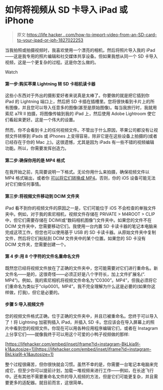 # 如何将视频从 SD 卡导入 iPad 或 iPhone

> 原文:[https://life hacker . com/how-to-import-video-from-an-SD-card-to-your-ipad-or-iph-1827022253](https://lifehacker.com/how-to-import-video-from-an-sd-card-to-your-ipad-or-iph-1827022253)

当我拍照或拍摄视频时，我喜欢使用一个漂亮的相机，然后将照片导入我的 iPad——这是我专用的照片编辑和社交媒体共享设备。但如果我想从同一个 SD 卡导入视频，这是一个更复杂的过程。这是你怎么做的。

Watch

#### **第一步:购买苹果 Lightning 转 SD 卡相机读卡器**

这些小东西对于外出的摄影爱好者来说真是太棒了。你要做的就是把它插到你 iPad 的 Lightning 端口上，然后把 SD 卡插在插槽里。您将很快看到卡片上的所有图像，并且您可以导入任意多的图像(甚至是原始图像)。每当我旅行时，我就用索尼 a7R II 拍摄，将图像传输到我的 iPad 上，然后使用 Adobe Lightroom 使它们看起来更好。这是一个伟大的设置。

然而，你不会看到卡上的任何视频文件。不管出于什么原因，苹果公司都没有让视频文件转移到 iPads 或 iPhones 上变得容易，除非它是在这些设备上拍摄的(或者已经存在于你的 Mac 上)。这很遗憾，尤其是因为 iPads 有一些不错的视频编辑功能。所以，你需要发挥创造力。

#### 第二步:确保你用的是 MP4 格式

在我开始之前，先简要说明一下格式。无论你用什么来拍摄，确保视频文件以 MP4 格式输出，或者你 [可以将它们转换成 MP4](https://handbrake.fr/)。否则，你的 iOS 设备可能无法对它们做任何事情。

#### 第三步:将视频文件移动到 DCIM 文件夹

iPad 看不到你的视频文件的原因之一是，它们可能位于 iOS 不会检查的单独文件夹中。例如，对于我的索尼相机，视频文件存储在 PRIVATE > M4ROOT > CLIP 中，但它们需要存储在 DCIM(或“数码相机图像”)文件夹中。如果您的文件不在 DCIM 文件夹中，您需要移动它们。我使用一台内置 SD 卡读卡器的笔记本电脑来完成这项工作，但您也可以使用基于 USB 的 SD 卡读卡器。从原始文件夹中复制文件，然后将它们粘贴到 DCIM 文件夹中的某个位置。如果您的 SD 卡没有 DCIM 文件夹，您需要创建一个。

#### 第 4 步:用 8 个字符的文件名重命名文件

既然您已经将视频文件放在了正确的文件夹中，您可能需要对它们进行重命名。新文件名——是的，这很奇怪——必须正好是八个字符长，加上文件扩展名(“. MP4”)。例如，我的索尼相机将视频文件命名为“C0300”。MP4”，但我必须将它们重命名为类似于“clip0001。MP4”。我不完全理解为什么这是必要的(如果你这样做，打我)，但它是必要的。

#### 步骤 5:导入视频文件

您的视频文件格式正确，位于正确的文件夹中，并且已被重命名。您终于可以导入了！将 Lightning 加密狗插入 iPad，并插入 SD 卡。您应该会在导入屏幕上的照片中看到您的视频文件。你现在可以用各种应用程序编辑它们，或者在 Instagram 上分享它们——就像我终于可以用这个可爱的小鸭子视频做的那样:

 [https://lifehacker.com/embed/inset/iframe?id=instagram-BkLkia9l-k1&autosize=1](https://lifehacker.com/embed/inset/iframe?id=instagram-BkLkia9l-k1&autosize=1) 

整个过程很痛苦，但你很快就会习惯。虽然不幸的是，你需要一台笔记本电脑来完成它，但至少你可以提前计划，加载一堆视频来进行工作——例如，在长途飞行中。还有其他不需要重命名文件的导入视频的方法，但是它们可能更复杂，并且需要更多的适配器。就目前而言，这很简单。